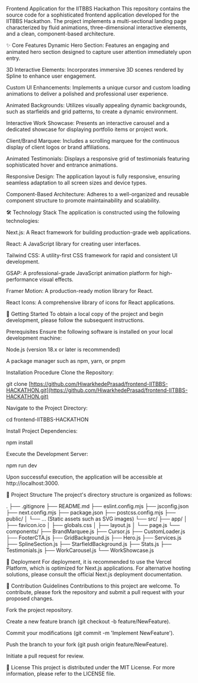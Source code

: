 Frontend Application for the IITBBS Hackathon
This repository contains the source code for a sophisticated frontend application developed for the IITBBS Hackathon. The project implements a multi-sectional landing page characterized by fluid animations, three-dimensional interactive elements, and a clean, component-based architecture.

✨ Core Features
Dynamic Hero Section: Features an engaging and animated hero section designed to capture user attention immediately upon entry.

3D Interactive Elements: Incorporates immersive 3D scenes rendered by Spline to enhance user engagement.

Custom UI Enhancements: Implements a unique cursor and custom loading animations to deliver a polished and professional user experience.

Animated Backgrounds: Utilizes visually appealing dynamic backgrounds, such as starfields and grid patterns, to create a dynamic environment.

Interactive Work Showcase: Presents an interactive carousel and a dedicated showcase for displaying portfolio items or project work.

Client/Brand Marquee: Includes a scrolling marquee for the continuous display of client logos or brand affiliations.

Animated Testimonials: Displays a responsive grid of testimonials featuring sophisticated hover and entrance animations.

Responsive Design: The application layout is fully responsive, ensuring seamless adaptation to all screen sizes and device types.

Component-Based Architecture: Adheres to a well-organized and reusable component structure to promote maintainability and scalability.

🛠️ Technology Stack
The application is constructed using the following technologies:

Next.js: A React framework for building production-grade web applications.

React: A JavaScript library for creating user interfaces.

Tailwind CSS: A utility-first CSS framework for rapid and consistent UI development.

GSAP: A professional-grade JavaScript animation platform for high-performance visual effects.

Framer Motion: A production-ready motion library for React.

React Icons: A comprehensive library of icons for React applications.

🚀 Getting Started
To obtain a local copy of the project and begin development, please follow the subsequent instructions.

Prerequisites
Ensure the following software is installed on your local development machine:

Node.js (version 18.x or later is recommended)

A package manager such as npm, yarn, or pnpm

Installation Procedure
Clone the Repository:

git clone [https://github.com/HiwarkhedePrasad/frontend-IITBBS-HACKATHON.git](https://github.com/HiwarkhedePrasad/frontend-IITBBS-HACKATHON.git)

Navigate to the Project Directory:

cd frontend-IITBBS-HACKATHON

Install Project Dependencies:

npm install

Execute the Development Server:

npm run dev

Upon successful execution, the application will be accessible at http://localhost:3000.

📁 Project Structure
The project's directory structure is organized as follows:

.
├── .gitignore
├── README.md
├── eslint.config.mjs
├── jsconfig.json
├── next.config.mjs
├── package.json
├── postcss.config.mjs
├── public/
│   └── ... (Static assets such as SVG images)
└── src/
    ├── app/
    │   ├── favicon.ico
    │   ├── globals.css
    │   ├── layout.js
    │   └── page.js
    └── components/
        ├── BrandMarquee.js
        ├── Cursor.js
        ├── CustomLoader.js
        ├── FooterCTA.js
        ├── GridBackground.js
        ├── Hero.js
        ├── Services.js
        ├── SplineSection.js
        ├── StarfieldBackground.js
        ├── Stats.js
        ├── Testimonials.js
        ├── WorkCarousel.js
        └── WorkShowcase.js

🚢 Deployment
For deployment, it is recommended to use the Vercel Platform, which is optimized for Next.js applications. For alternative hosting solutions, please consult the official Next.js deployment documentation.

🤝 Contribution Guidelines
Contributions to this project are welcome. To contribute, please fork the repository and submit a pull request with your proposed changes.

Fork the project repository.

Create a new feature branch (git checkout -b feature/NewFeature).

Commit your modifications (git commit -m 'Implement NewFeature').

Push the branch to your fork (git push origin feature/NewFeature).

Initiate a pull request for review.

📄 License
This project is distributed under the MIT License. For more information, please refer to the LICENSE file.